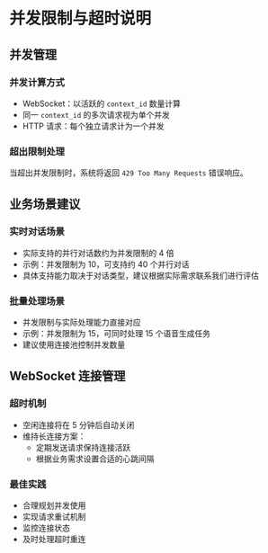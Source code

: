 # 并发限制与超时说明

## 并发管理

### 并发计算方式

- WebSocket：以活跃的 `context_id` 数量计算
- 同一 `context_id` 的多次请求视为单个并发
- HTTP 请求：每个独立请求计为一个并发

### 超出限制处理

当超出并发限制时，系统将返回 `429 Too Many Requests` 错误响应。

## 业务场景建议

### 实时对话场景

- 实际支持的并行对话数约为并发限制的 4 倍
- 示例：并发限制为 10，可支持约 40 个并行对话
- 具体支持能力取决于对话类型，建议根据实际需求联系我们进行评估

### 批量处理场景

- 并发限制与实际处理能力直接对应
- 示例：并发限制为 15，可同时处理 15 个语音生成任务
- 建议使用连接池控制并发数量

## WebSocket 连接管理

### 超时机制

- 空闲连接将在 5 分钟后自动关闭
- 维持长连接方案：
  - 定期发送请求保持连接活跃
  - 根据业务需求设置合适的心跳间隔

### 最佳实践

- 合理规划并发使用
- 实现请求重试机制
- 监控连接状态
- 及时处理超时重连